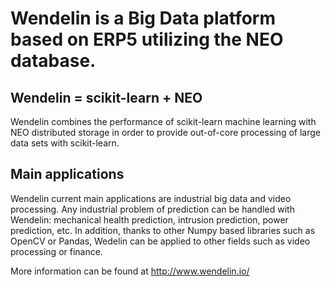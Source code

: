 Wendelin is a Big Data platform based on ERP5 utilizing the NEO database.
=======

Wendelin = scikit-learn + NEO
-----------

Wendelin combines the performance of scikit-learn machine learning with NEO 
distributed storage in order to provide out-of-core processing of large data 
sets with scikit-learn.

Main applications
-----------

Wendelin current main applications are industrial big data and video processing. 
Any industrial problem of prediction can be handled with Wendelin: mechanical 
health prediction, intrusion prediction, power prediction, etc. 
In addition, thanks to other Numpy based libraries such as OpenCV or Pandas, 
Wedelin can be applied to other fields such as video processing or finance.

More information can be found at http://www.wendelin.io/